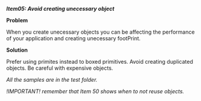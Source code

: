 _**Item05: Avoid creating unecessary object**_

**Problem**

When you create unecessary objects you can be affecting the performance of your application and creating unecessary footPrint.

**Solution**
 
Prefer using primites instead to boxed primitives.
Avoid creating duplicated objects.
Be careful with expensive objects.


_All the samples are in the test folder._

_!IMPORTANT! remember that Item 50 shows when to not reuse objects._